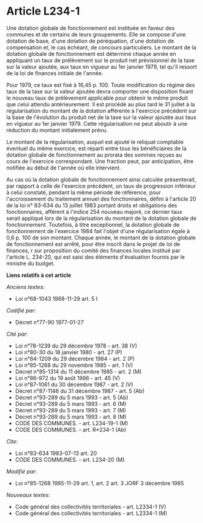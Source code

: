 # Article L234-1

Une dotation globale de fonctionnement est instituée en faveur des communes et de certains de leurs groupements. Elle se
compose d'une dotation de base, d'une dotation de péréquation, d'une dotation de compensation et, le cas échéant, de concours
particuliers.    Le montant de la dotation globale de fonctionnement est déterminé chaque année en appliquant un taux de
prélèvement sur le produit net prévisionnel de la taxe sur la valeur ajoutée, aux taux en vigueur au 1er janvier 1979, tel
qu'il ressort de la loi de finances initiale de l'année.

Pour 1979, ce taux est fixé à 16,45 p. 100. Toute modification du régime des taux de la taxe sur la valeur ajoutée devra
comporter une disposition fixant le nouveau taux de prélèvement applicable pour obtenir le même produit que celui attendu
antérieurement.    Il est procédé au plus tard le 31 juillet à la régularisation du montant de la dotation afférente à
l'exercice précédent sur la base de l'évolution du produit net de la taxe sur la valeur ajoutée aux taux en vigueur au 1er
janvier 1979. Cette régularisation ne peut aboutir à une réduction du montant initialement prévu.

Le montant de la régularisation, auquel est ajouté le reliquat comptable éventuel du même exercice, est réparti entre tous
les bénéficiaires de la dotation globale de fonctionnement au prorata des sommes reçues au cours de l'exercice correspondant.
Une fraction peut, par anticipation, être notifiée au début de l'année où elle intervient.

Au cas où la dotation globale de fonctionnement ainsi calculée présenterait, par rapport à celle de l'exercice précédent, un
taux de progression inférieur à celui constaté, pendant la même période de référence, pour l'accroissement du traitement
annuel des fonctionnaires, défini à l'article 20 de la loi n° 83-634 du 13 juillet 1983 portant droits et obligations des
fonctionnaires, afférent à l'indice 254 nouveau majoré, ce dernier taux serait appliqué lors de la régularisation du montant
de la dotation globale de fonctionnement.    Toutefois, à titre exceptionnel, la dotation globale de fonctionnement de
l'exercice 1984 fait l'objet d'une régularisation égale à 0,6 p. 100 de son montant.    Chaque année, le montant de la
dotation globale de fonctionnement est arrêté, pour être inscrit dans le projet de loi de finances,   r sur proposition du
comité des finances locales institué par l'article L. 234-20, qui est saisi des éléments d'évaluation fournis par le ministre
du budget.

**Liens relatifs à cet article**

_Anciens textes_:

  - Loi n°68-1043 1968-11-29 art. 5 I

_Codifié par_:

  - Décret n°77-90 1977-01-27

_Cité par_:

  - Loi n°78-1239 du 29 décembre 1978 - art. 38 (V)
  - Loi n°80-30 du 18 janvier 1980 - art. 27 (P)
  - Loi n°84-1209 du 29 décembre 1984 - art. 2 (P)
  - Loi n°85-1268 du 29 novembre 1985 - art. 1 (V)
  - Décret n°85-1314 du 11 décembre 1985 - art. 2 (M)
  - Loi n°86-972 du 19 août 1986 - art. 45 (V)
  - Loi n°87-1061 du 30 décembre 1987 - art. 2 (V)
  - Décret n°87-1146 du 31 décembre 1987 - art. 5 (Ab)
  - Décret n°93-289 du 5 mars 1993 - art. 5 (Ab)
  - Décret n°93-289 du 5 mars 1993 - art. 6 (M)
  - Décret n°93-289 du 5 mars 1993 - art. 7 (M)
  - Décret n°93-289 du 5 mars 1993 - art. 8 (M)
  - CODE DES COMMUNES. - art. L234-19-1 (M)
  - CODE DES COMMUNES. - art. R*234-1 (Ab)

_Cite_:

  - Loi n°83-634 1983-07-13 art. 20
  - CODE DES COMMUNES. - art. L234-20 (M)

_Modifié par_:

  - Loi n°85-1268 1985-11-29 art. 1, art. 2 art. 3 JORF 3 décembre 1985

_Nouveaux textes_:

  - Code général des collectivités territoriales - art. L2334-1 (V)
  - Code général des collectivités territoriales - art. L2334-1 (M)
